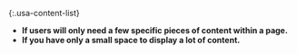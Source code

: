 {:.usa-content-list}
- **If users will only need a few specific pieces of content within a page.**
- **If you have only a small space to display a lot of content.**

